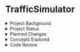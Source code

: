 # TrafficSimulator

<details>
<summary>Project Background</summary>
The Capstone Project for Computer Science at UMGC. A concurrent Java program written using Threads, Listeners, and Event Handlers. Originally assigned in 2020, but never fully completed. This project is a complete rewrite, for educational purposes.  
TrafficLightDescription.PDF is where interested parties may find original assignment details. 
</details>

<details>
<summary>Project Status</summary>
This project is currently in development. At this moment, there is no completion date. 
</details>

<details>
<summary>Planned Changes</summary>
There are numerous changes to be made. There is no priority for completion of features.

  - Add Real Time Heads-up Display, using Graphics.
  - Support for additional cars/traffic lights.
</details>

<details>
<summary>Concepts Explored</summary>
  
  - Concurrent Processing
  - Distributed Applications
  - Enumeration
  - EPOCH time
  - Event Handling
    - Anonymous Class.
    - Another Class.
    - Within Class.
  - Git
  - Monolothic
  - Monotask
  - Multitask Architectures
  - Multi Threaded Processing
  - MVC Model-View-Controller
  - Object Serialization/Deserialization
  - Real Time Processing
  - Real Time Specification for Java (RTSJ)
  - Singleton Pattern
  - Strategy Pattern
</details>

<details>
<summary>Code Review</summary>
This section is an honest evaluation of my previously submitted coursework. This is where I take a look at my previous approach, and 
try to explain shortcomings, fix issues, demonstrate learning, etc. 

1. Many implementation choices could not be verified with existing requirements. That is, my code may have satisfied a requirement, but provied functionality that was uncalled for. For example, the state for my previous Car design included make and model types. In the real world, in general, functionality should not be provided unless asked for explicitly by the client. There is the event that additional value may be added without explicit request i.e. error handling, validation, security, etc. 

2. For all Swing GUI components, I opted to extend classes JPanel, JTextField, etc. and
placed the event handling code within the class. I could have possibly implented using models. Swing GUI components have data models which allow a Model to be attatched to a View effortlessly. For example, JSliders use BoundedRange Models.  

3. Testing was completed without using a testing framework, like JUnit. I could always make use of a framework, such as Mockito as well.

4. I took an approach as if I was building a Monotask Architechture, instaead of a Multitask Architechture.
The latter would have been the appropiate choice, given the project requirements.

5. I was unable to complete the project in the alloted time due to many factors:
   -  Lack of technical skill
   -  Proper planning
   -  Attention to detail,  etc.

Do I think I was technically able to complete the project back then? Yes. I spent a considerable amount of time learning about Threads. However, I glossed over directions and missed where it was recommended to focus on learning before starting to write code. Furthermore, resources were wasted on features that could have been addressed at a later time. This resulted in scope creep, and ultimately ended in project failure. I was unable to deliver a fully functional, tested version of the program before the milestone date of the deliverable.  
</details>




